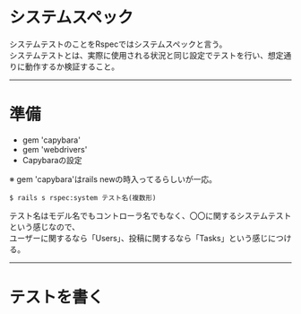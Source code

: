 # システムスペック
システムテストのことをRspecではシステムスペックと言う。    
システムテストとは、実際に使用される状況と同じ設定でテストを行い、想定通りに動作するか検証すること。
***

# 準備
- gem 'capybara'    
- gem 'webdrivers'    
- Capybaraの設定
     
※ gem 'capybara'はrails newの時入ってるらしいが一応。
~~~
$ rails s rspec:system テスト名(複数形)
~~~
テスト名はモデル名でもコントローラ名でもなく、〇〇に関するシステムテストという感じなので、    
ユーザーに関するなら「Users」、投稿に関するなら「Tasks」という感じにつける。
***

# テストを書く
~~~
